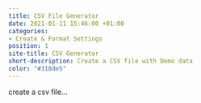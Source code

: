 ```yaml
---
title: CSV File Generator
date: 2021-01-11 15:46:00 +01:00
categories:
- Create & Format Settings
position: 1
site-title: CSV Generator
short-description: Create a CSV file with Demo data
color: "#318de5"
---
```


create a csv file...